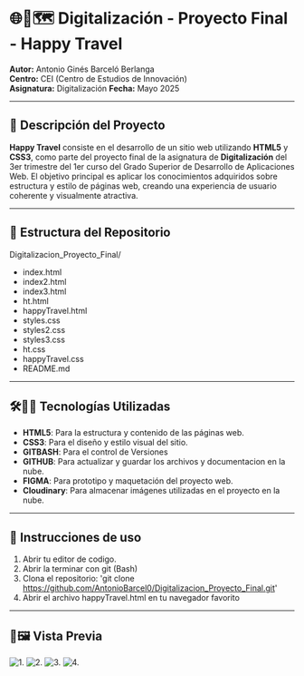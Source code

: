 # 🌐🏰🗺️ Digitalización - Proyecto Final - Happy Travel

**Autor:** Antonio Ginés Barceló Berlanga  
**Centro:** CEI (Centro de Estudios de Innovación)  
**Asignatura:** Digitalización 
**Fecha:** Mayo 2025

---

## 📌 Descripción del Proyecto

**Happy Travel** consiste en el desarrollo de un sitio web utilizando **HTML5** y **CSS3**, como parte del proyecto final de la asignatura de **Digitalización** del 3er trimestre del 1er curso del Grado Superior de Desarrollo de Aplicaciones Web. El objetivo principal es aplicar los conocimientos adquiridos sobre estructura y estilo de páginas web, creando una experiencia de usuario coherente y visualmente atractiva.

---

## 📁 Estructura del Repositorio

Digitalizacion_Proyecto_Final/
- index.html
- index2.html
- index3.html
- ht.html
- happyTravel.html
- styles.css
- styles2.css
- styles3.css
- ht.css
- happyTravel.css
- README.md

---

## 🛠️👩‍💻 Tecnologías Utilizadas

- **HTML5**: Para la estructura y contenido de las páginas web.
- **CSS3**: Para el diseño y estilo visual del sitio.
- **GITBASH**: Para el control de Versiones
- **GITHUB**: Para actualizar y guardar los archivos y documentacion en la nube.
- **FIGMA**: Para prototipo y maquetación del proyecto web.
- **Cloudinary**: Para almacenar imágenes utilizadas en el proyecto en la nube.

---

## 🚀 Instrucciones de uso

1. Abrir tu editor de codigo.
2. Abrir la terminar con git (Bash)
3. Clona el repositorio:
   'git clone https://github.com/AntonioBarcel0/Digitalizacion_Proyecto_Final.git'
4. Abrir el archivo happyTravel.html en tu navegador favorito

---

## 👀🖼️ Vista Previa

![1.](https://res.cloudinary.com/duw8e1ydz/image/upload/v1747591677/Captura_de_pantalla_2025-05-18_a_las_19.41.47_l6vxul.png)
![2.](https://res.cloudinary.com/duw8e1ydz/image/upload/v1747591677/Captura_de_pantalla_2025-05-18_a_las_19.42.10_pkbvhg.png)
![3.](https://res.cloudinary.com/duw8e1ydz/image/upload/v1747591677/Captura_de_pantalla_2025-05-18_a_las_19.42.37_ez0oo7.png)
![4.](https://res.cloudinary.com/duw8e1ydz/image/upload/v1747591677/Captura_de_pantalla_2025-05-18_a_las_19.42.58_frhzml.png)



